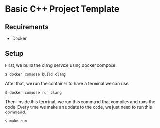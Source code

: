 # Basic C++ Project Template

## Requirements

- Docker

## Setup

First, we build the clang service using docker compose.

```bash
$ docker compose build clang
```

After that, we run the container to have a terminal we can use.

```bash
$ docker compose run clang
```

Then, inside this terminal, we run this command that compiles and runs the code. Every time we make an update to the code, we just need to run this command.

```bash
$ make run
```
